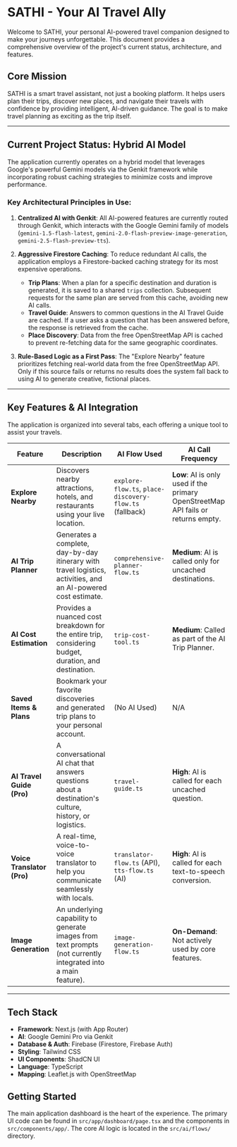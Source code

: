 # SATHI - Your AI Travel Ally

Welcome to SATHI, your personal AI-powered travel companion designed to make your journeys unforgettable. This document provides a comprehensive overview of the project's current status, architecture, and features.

## Core Mission

SATHI is a smart travel assistant, not just a booking platform. It helps users plan their trips, discover new places, and navigate their travels with confidence by providing intelligent, AI-driven guidance. The goal is to make travel planning as exciting as the trip itself.

---

## Current Project Status: Hybrid AI Model

The application currently operates on a hybrid model that leverages Google's powerful Gemini models via the Genkit framework while incorporating robust caching strategies to minimize costs and improve performance.

### Key Architectural Principles in Use:

1.  **Centralized AI with Genkit**: All AI-powered features are currently routed through Genkit, which interacts with the Google Gemini family of models (`gemini-1.5-flash-latest`, `gemini-2.0-flash-preview-image-generation`, `gemini-2.5-flash-preview-tts`).

2.  **Aggressive Firestore Caching**: To reduce redundant AI calls, the application employs a Firestore-backed caching strategy for its most expensive operations.
    *   **Trip Plans**: When a plan for a specific destination and duration is generated, it is saved to a shared `trips` collection. Subsequent requests for the same plan are served from this cache, avoiding new AI calls.
    *   **Travel Guide**: Answers to common questions in the AI Travel Guide are cached. If a user asks a question that has been answered before, the response is retrieved from the cache.
    *   **Place Discovery**: Data from the free OpenStreetMap API is cached to prevent re-fetching data for the same geographic coordinates.

3.  **Rule-Based Logic as a First Pass**: The "Explore Nearby" feature prioritizes fetching real-world data from the free OpenStreetMap API. Only if this source fails or returns no results does the system fall back to using AI to generate creative, fictional places.

---

## Key Features & AI Integration

The application is organized into several tabs, each offering a unique tool to assist your travels.

| Feature                 | Description                                                                                                                             | AI Flow Used                                         | AI Call Frequency                                                               |
| ----------------------- | --------------------------------------------------------------------------------------------------------------------------------------- | ---------------------------------------------------- | ------------------------------------------------------------------------------- |
| **Explore Nearby**      | Discovers nearby attractions, hotels, and restaurants using your live location.                                                         | `explore-flow.ts`, `place-discovery-flow.ts` (fallback) | **Low**: AI is only used if the primary OpenStreetMap API fails or returns empty. |
| **AI Trip Planner**     | Generates a complete, day-by-day itinerary with travel logistics, activities, and an AI-powered cost estimate.                            | `comprehensive-planner-flow.ts`                      | **Medium**: AI is called only for uncached destinations.                          |
| **AI Cost Estimation**  | Provides a nuanced cost breakdown for the entire trip, considering budget, duration, and destination.                                   | `trip-cost-tool.ts`                                  | **Medium**: Called as part of the AI Trip Planner.                              |
| **Saved Items & Plans** | Bookmark your favorite discoveries and generated trip plans to your personal account.                                                   | (No AI Used)                                         | N/A                                                                             |
| **AI Travel Guide (Pro)** | A conversational AI chat that answers questions about a destination's culture, history, or logistics.                                   | `travel-guide.ts`                                    | **High**: AI is called for each uncached question.                              |
| **Voice Translator (Pro)**| A real-time, voice-to-voice translator to help you communicate seamlessly with locals.                                                    | `translator-flow.ts` (API), `tts-flow.ts` (AI)       | **High**: AI is called for each text-to-speech conversion.                      |
| **Image Generation**    | An underlying capability to generate images from text prompts (not currently integrated into a main feature).                           | `image-generation-flow.ts`                           | **On-Demand**: Not actively used by core features.                              |

---

## Tech Stack

-   **Framework**: Next.js (with App Router)
-   **AI**: Google Gemini Pro via Genkit
-   **Database & Auth**: Firebase (Firestore, Firebase Auth)
-   **Styling**: Tailwind CSS
-   **UI Components**: ShadCN UI
-   **Language**: TypeScript
-   **Mapping**: Leaflet.js with OpenStreetMap

## Getting Started

The main application dashboard is the heart of the experience. The primary UI code can be found in `src/app/dashboard/page.tsx` and the components in `src/components/app/`. The core AI logic is located in the `src/ai/flows/` directory.
